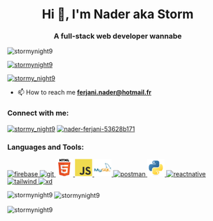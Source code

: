 <h1 align="center">Hi 👋, I'm Nader aka Storm</h1>
<h3 align="center">A full-stack web developer wannabe</h3>

<p align="left"> <img src="https://komarev.com/ghpvc/?username=stormynight9&label=Profile%20views&color=0e75b6&style=flat" alt="stormynight9" /> </p>


<p align="left"> <a href="https://github.com/ryo-ma/github-profile-trophy"><img src="https://github-profile-trophy.vercel.app/?username=stormynight9&theme=onedark&row=2&column=3" alt="stormynight9" /></a> </p>


<p align="left"> <a href="https://twitter.com/NaderFerjani" target="blank"><img src="https://img.shields.io/twitter/follow/stormy_night9?logo=twitter&style=for-the-badge" alt="stormy_night9" /></a> </p>

- 📫 How to reach me **ferjani.nader@hotmail.fr**

<h3 align="left">Connect with me:</h3>
<p align="left">
<a href="https://twitter.com/stormy_night9" target="blank"><img align="center" src="https://raw.githubusercontent.com/rahuldkjain/github-profile-readme-generator/master/src/images/icons/Social/twitter.svg" alt="stormy_night9" height="30" width="40" /></a>
<a href="https://linkedin.com/in/nader-ferjani-53628b171" target="blank"><img align="center" src="https://raw.githubusercontent.com/rahuldkjain/github-profile-readme-generator/master/src/images/icons/Social/linked-in-alt.svg" alt="nader-ferjani-53628b171" height="30" width="40" /></a>
</p>

<h3 align="left">Languages and Tools:</h3>
<p align="left"> <a href="https://firebase.google.com/" target="_blank" rel="noreferrer"> <img src="https://www.vectorlogo.zone/logos/firebase/firebase-icon.svg" alt="firebase" width="40" height="40"/> </a> <a href="https://git-scm.com/" target="_blank" rel="noreferrer"> <img src="https://www.vectorlogo.zone/logos/git-scm/git-scm-icon.svg" alt="git" width="40" height="40"/> </a> <a href="https://www.w3.org/html/" target="_blank" rel="noreferrer"> <img src="https://raw.githubusercontent.com/devicons/devicon/master/icons/html5/html5-original-wordmark.svg" alt="html5" width="40" height="40"/> </a> <a href="https://developer.mozilla.org/en-US/docs/Web/JavaScript" target="_blank" rel="noreferrer"> <img src="https://raw.githubusercontent.com/devicons/devicon/master/icons/javascript/javascript-original.svg" alt="javascript" width="40" height="40"/> </a> <a href="https://www.mysql.com/" target="_blank" rel="noreferrer"> <img src="https://raw.githubusercontent.com/devicons/devicon/master/icons/mysql/mysql-original-wordmark.svg" alt="mysql" width="40" height="40"/> </a> <a href="https://postman.com" target="_blank" rel="noreferrer"> <img src="https://www.vectorlogo.zone/logos/getpostman/getpostman-icon.svg" alt="postman" width="40" height="40"/> </a> <a href="https://www.python.org" target="_blank" rel="noreferrer"> <img src="https://raw.githubusercontent.com/devicons/devicon/master/icons/python/python-original.svg" alt="python" width="40" height="40"/> </a> <a href="https://reactnative.dev/" target="_blank" rel="noreferrer"> <img src="https://reactnative.dev/img/header_logo.svg" alt="reactnative" width="40" height="40"/> </a> <a href="https://tailwindcss.com/" target="_blank" rel="noreferrer"> <img src="https://www.vectorlogo.zone/logos/tailwindcss/tailwindcss-icon.svg" alt="tailwind" width="40" height="40"/> </a> <a href="https://www.adobe.com/products/xd.html" target="_blank" rel="noreferrer"> <img src="https://cdn.worldvectorlogo.com/logos/adobe-xd.svg" alt="xd" width="40" height="40"/> </a> </p>






<p><img align="left" src="https://github-readme-stats.vercel.app/api/top-langs?username=stormynight9&show_icons=true&locale=en&layout=compact&theme=react&border_color=61dafb&hide_border=true" alt="stormynight9" /></p>

<p>&nbsp;<img align="center" src="https://github-readme-stats.vercel.app/api?username=stormynight9&show_icons=true&theme=react&border_color=61dafb&hide_border=true" alt="stormynight9" /></p>

<p><img align="center" src="https://github-readme-streak-stats.herokuapp.com/?user=stormynight9&theme=react&border=61dafb&hide_border=true" alt="stormynight9" /></p>


